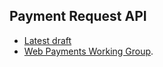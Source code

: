 ## Payment Request API

 * [Latest draft](https://www.w3.org/TR/payment-request/)
 * [Web Payments Working Group](https://www.w3.org/Payments/WG/).

